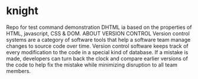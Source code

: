 # knight
Repo for test command demonstration
DHTML ia based on the properties of HTML, javascript, CSS & DOM.
ABOUT VERSION CONTROL
Version control systems are a category of software tools that help a software team manage changes to source code over time. Version control software keeps track of every modification to the code in a special kind of database. If a mistake is made, developers can turn back the clock and compare earlier versions of the code to help fix the mistake while minimizing disruption to all team members.

